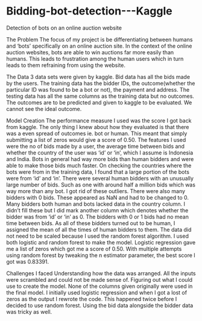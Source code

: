 # Bidding-bot-detection---Kaggle
Detection of bots on an online auction website

The Problem
The focus of my project is be differentiating between humans and ‘bots’ specifically on an online auction site. In the context of the online auction websites, bots are able to win auctions far more easily than humans. This leads to frustration among the human users which in turn leads to them refraining from using the website. 

The Data
3 data sets were given by kaggle. 
Bid data has all the bids made by the users.
The training data has the bidder IDs, the outcome(whether the particular ID was found to be a bot or not), the payment and address.
The testing data has all the same columns as the training data but no outcomes. The outcomes are to be predicted and given to kaggle to be evaluated. We cannot see the ideal outcome.

Model Creation
The performance measure I used was the score I got back from kaggle.
The only thing I knew about how they evaluated is that there was a even spread of outcomes ie. bot or human. This meant that simply submitting a list of zeros would give a score of 0.50.
The features I used were the no of bids made by a user, the average time between bids and whether the country of the user was ‘id’ or ‘in’, which I assume is Indonesia and India.
Bots in general had way more bids than human bidders and were able to make those bids much faster.
On checking the countries where the bots were from in the training data, I found that a large portion of the bots were from ‘id’ and ‘in’.
There were several human bidders with an unusually large number of bids. Such as one with around half a million bids which was way more than any bot. I got rid of these outliers.
There were also many bidders with 0 bids. These appeared as NaN and had to be changed to 0.
Many bidders both human and bots lacked data in the country column. I didn’t fill these but I did mark another column which denotes whether the bidder was from ‘id’ or ‘in’ as 0.
The bidders with 0 or 1 bids had no mean time between bids. As all of these bidders turned out to be human, I assigned the mean of all the times of human bidders to them.
The data did not need to be scaled because I used the random forest algorithm.
I used both logistic and random forest to make the model. 
Logistic regression gave me a list of zeros which got me a score of 0.50.
With multiple attempts using random forest by tweaking the n estimator parameter, the best score I got was 0.83391.

Challenges I faced
Understanding how the data was arranged. All the inputs were scrambled and could not be made sense of.
Figuring out what I could use to create the model. None of the columns given originally were used in the final model.
I initially used logistic regression and when I got a lost of zeros as the output I rewrote the code. This happened twice before I decided to use random forest.
Using the bid data alongside the bidder data was tricky as well.
